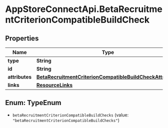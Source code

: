 # AppStoreConnectApi.BetaRecruitmentCriterionCompatibleBuildCheck

## Properties

Name | Type | Description | Notes
------------ | ------------- | ------------- | -------------
**type** | **String** |  | 
**id** | **String** |  | 
**attributes** | [**BetaRecruitmentCriterionCompatibleBuildCheckAttributes**](BetaRecruitmentCriterionCompatibleBuildCheckAttributes.md) |  | [optional] 
**links** | [**ResourceLinks**](ResourceLinks.md) |  | [optional] 



## Enum: TypeEnum


* `betaRecruitmentCriterionCompatibleBuildChecks` (value: `"betaRecruitmentCriterionCompatibleBuildChecks"`)




